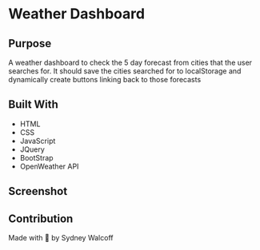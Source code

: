 # Weather Dashboard

## Purpose
A weather dashboard to check the 5 day forecast from cities that the user searches for. It should save the cities searched for to localStorage and dynamically create buttons linking back to those forecasts

## Built With
* HTML
* CSS
* JavaScript
* JQuery
* BootStrap
* OpenWeather API

## Screenshot

## Contribution
Made with 🖤 by Sydney Walcoff
